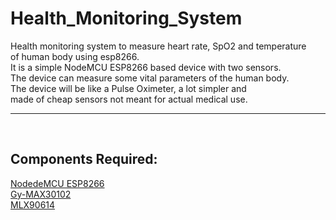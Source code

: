 <h1>Health_Monitoring_System</h1>
<p>
  Health monitoring system to measure heart rate, SpO2 and temperature<br>
  of human body using esp8266.<br>
  It is a simple NodeMCU ESP8266 based device with two sensors.<br>
  The device can measure some vital parameters of the human body.<br>
  The device will be like a Pulse Oximeter, a lot simpler and<br>
  made of cheap sensors not meant for actual medical use.<br>
</p>
<hr><br>
<h2>Components Required:</h2>
<p>
  <a href= "https://www.google.com/search?q=nodemcu+esp8266+&sca_esv=4411dbe1c3f361d6&rlz=1C1CHBF_enIN1119IN1119&sxsrf=ADLYWILk52kLCdIxdYdY0valtUhzS4yf6Q%3A1722861118996&ei=PsawZpXIPI_z4-EPqePRwQ0&ved=0ahUKEwiV3_rn7d2HAxWP-TgGHalxNNgQ4dUDCBA&uact=5&oq=nodemcu+esp8266+&gs_lp=Egxnd3Mtd2l6LXNlcnAiEG5vZGVtY3UgZXNwODI2NiAyChAjGIAEGCcYigUyChAjGIAEGCcYigUyChAAGIAEGEMYigUyBRAAGIAEMgoQABiABBhDGIoFMgUQABiABDIFEAAYgAQyBRAAGIAEMgUQABiABDIFEAAYgARImAxQ2QNY_ARwAXgBkAEAmAF7oAHqAaoBAzAuMrgBA8gBAPgBAZgCA6AC-gHCAgoQABiwAxjWBBhHwgINEAAYgAQYsAMYQxiKBcICFhAuGIAEGLADGEMY5QQYyAMYigXYAQHCAhkQLhiABBiwAxjRAxhDGMcBGMgDGIoF2AEBwgIKEAAYgAQYFBiHApgDAIgGAZAGC7oGBAgBGAiSBwMxLjKgB_cN&sclient=gws-wiz-serp">NodedeMCU ESP8266</a><br>
  <a href="https://www.google.com/search?q=gy-max30102+&sca_esv=4411dbe1c3f361d6&rlz=1C1CHBF_enIN1119IN1119&sxsrf=ADLYWIIr6HzbsWTbEZMEYVROONYNgMmi4g%3A1722861785367&ei=2ciwZpCSFuKF4-EPgbaxmQM&ved=0ahUKEwjQ4tql8N2HAxXiwjgGHQFbLDMQ4dUDCBA&uact=5&oq=gy-max30102+&gs_lp=Egxnd3Mtd2l6LXNlcnAiDGd5LW1heDMwMTAyIDIEECMYJzIFEAAYgAQyBRAAGIAEMgQQABgeMgQQABgeMgQQABgeMgsQABiABBiGAxiKBTILEAAYgAQYhgMYigUyCxAAGIAEGIYDGIoFMgsQABiABBiGAxiKBUihCFCVBFiVBHABeAGQAQCYAb8CoAG_AqoBAzMtMbgBA8gBAPgBAZgCAqACygLCAgoQABiwAxjWBBhHmAMAiAYBkAYIkgcFMS4zLTGgB7cG&sclient=gws-wiz-serp">Gy-MAX30102</a><br>
  <a href="https://www.google.com/search?q=mlx90614&sca_esv=4411dbe1c3f361d6&rlz=1C1CHBF_enIN1119IN1119&sxsrf=ADLYWILcd2UqcqjdTNtSabvimhn__bVfnQ%3A1722861787731&ei=28iwZuCiLMSO4-EPuaSGoQ0&oq=MLX&gs_lp=Egxnd3Mtd2l6LXNlcnAiA01MWCoCCAAyChAjGIAEGCcYigUyChAjGIAEGCcYigUyChAjGIAEGCcYigUyChAAGIAEGEMYigUyChAAGIAEGEMYigUyCBAAGIAEGLEDMgoQABiABBhDGIoFMgUQABiABDIFEAAYgAQyCBAuGIAEGOUESL8gUABYpg1wAXgBkAEAmAGCAqABogWqAQUwLjEuMrgBAcgBAPgBAZgCBKACuQWoAhLCAgcQIxgnGOoCwgINEC4Y0QMYxwEYJxjqAsICFBAAGIAEGOMEGLQCGOkEGOoC2AEBwgIEECMYJ8ICFBAuGIAEGLEDGIMBGMcBGIoFGK8BwgILEAAYgAQYsQMYgwHCAggQLhiABBixA5gDCroGBggBEAEYAZIHBTEuMS4yoAejIA&sclient=gws-wiz-serp">MLX90614</a><br>
  
  
</p>


